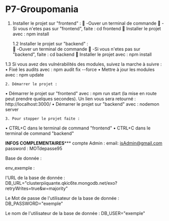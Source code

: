 # P7-Groupomania

1. Installer le projet sur "frontend" :
	-Ouver un terminal de commande
	-Si vous n'etes pas sur "frontend", faite : cd frontend
	Installer le projet avec : npm install

	1.2 Installer le projet sur "backend" :		
	-Ouver un terminal de commande
	-Si vous n'etes pas sur "backend", faite : cd backend
	Installer le projet avec : npm install

1.3 Si vous avez des vulnérabilités des modules, suivez la marche à suivre :
•	Fixé les audits avec : npm audit fix --force
•	Mettre à jour les modules avec : npm update

	2. Démarrer le projet :
•	Démarrer le projet sur "frontend" avec : npm run start (la mise en route peut prendre quelques secondes).
Un lien vous sera retourné : http://localhost:3000/
•	Démarrer le projet sur "backend" avec : nodemon server

	3. Pour stopper le projet faite : 
•	CTRL+C dans le terminal de command "frontend"
•	CTRL+C dans le terminal de command "backend"

**********INFOS COMPLEMENTAIRES*************
compte Admin : 
email: isAdmin@gmail.com
password : MOTdepasse95

Base de donnée : 

env_exemple : 

l'URL de la base de donnée : DB_URL="clusterpiiquante.qkic6te.mongodb.net/exo?retryWrites=true&w=majority"

Le Mot de passe de l'utilisateur de la base de donnée : DB_PASSWORD="exemple"

Le nom de l'utilisateur de la base de donnée :  DB_USER="exemple"
